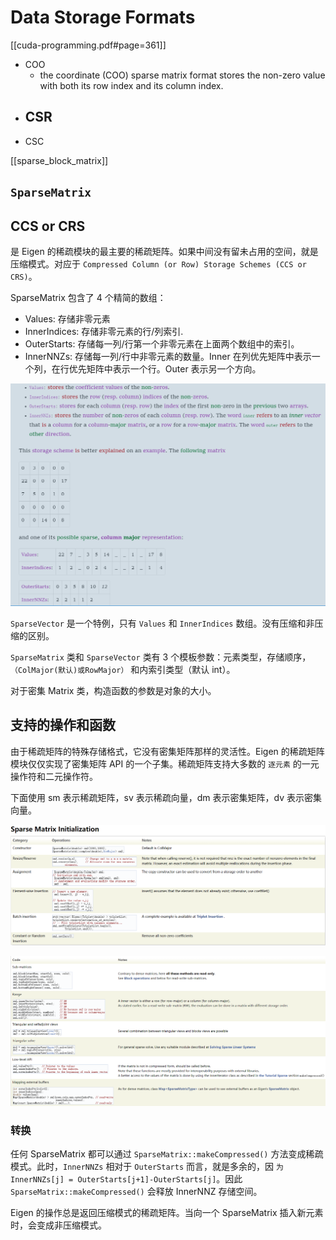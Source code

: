 

# Data Storage Formats
[[cuda-programming.pdf#page=361]]
- COO
	- the coordinate (COO) sparse matrix format stores the non-zero value with both its row index and its column index.
- CSR
	- 
- CSC


[[sparse_block_matrix]]

##  `SparseMatrix` 

## CCS or CRS
是 Eigen 的稀疏模块的最主要的稀疏矩阵。如果中间没有留未占用的空间，就是压缩模式。对应于 `Compressed Column (or Row) Storage Schemes (CCS or CRS)`。

SparseMatrix 包含了 4 个精简的数组：
* Values: 存储非零元素
* InnerIndices: 存储非零元素的行/列索引.
* OuterStarts: 存储每一列/行第一个非零元素在上面两个数组中的索引。
* InnerNNZs: 存储每一列/行中非零元素的数量。Inner 在列优先矩阵中表示一个列，在行优先矩阵中表示一个行。Outer 表示另一个方向。

![](https://raw.githubusercontent.com/seaside2mm/github-photos/master/images/20220930145024.png )

  
`SparseVector` 是一个特例，只有 `Values` 和 `InnerIndices` 数组。没有压缩和非压缩的区别。

`SparseMatrix` 类和 `SparseVector` 类有 3 个模板参数：元素类型，存储顺序，`（ColMajor(默认)或RowMajor）` 和内索引类型（默认 int）。

对于密集 Matrix 类，构造函数的参数是对象的大小。


## 支持的操作和函数

由于稀疏矩阵的特殊存储格式，它没有密集矩阵那样的灵活性。Eigen 的稀疏矩阵模块仅仅实现了密集矩阵 API 的一个子集。稀疏矩阵支持大多数的 `逐元素` 的一元操作符和二元操作符。

下面使用 sm 表示稀疏矩阵，sv 表示稀疏向量，dm 表示密集矩阵，dv 表示密集向量。

![](https://raw.githubusercontent.com/seaside2mm/github-photos/master/images/20221021170058.png )

![](https://raw.githubusercontent.com/seaside2mm/github-photos/master/images/20221021170209.png)
  

### 转换
任何 SparseMatrix 都可以通过 `SparseMatrix::makeCompressed()` 方法变成稀疏模式。此时，`InnerNNZs` 相对于 `OuterStarts` 而言，就是多余的，因 `为InnerNNZs[j] = OuterStarts[j+1]-OuterStarts[j]`。因此 `SparseMatrix::makeCompressed()` 会释放 InnerNNZ 存储空间。

Eigen 的操作总是返回压缩模式的稀疏矩阵。当向一个 SparseMatrix 插入新元素时，会变成非压缩模式。

